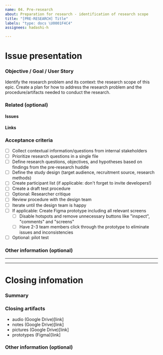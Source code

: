 ```yaml
---
name: 04. Pre-research
about: Preparation for research - identification of research scope
title: "[PRE-RESEARCH] Title"
labels: "type: docs \U0001F4C4"
assignees: hadashi-h

---
```


# Issue presentation
### Objective / Goal / User Story
Identify the research problem and its context: the research scope of this epic. 
Create a plan for how to address the research problem and the procedure/artifacts needed to conduct the research.

### Related (optional)
<!--- Although this section is described as optional, because some issues are standalone, 
it is required to fill those fields, if there is any connected issue or resource. 
This would help in future reference of connected issues and finding out decisions. -->
#### Issues
<!-- Various connected issues necessary to understand the issue presented. Example: -->
<!-- 
- Epic(s): [epic name](link) or #epic_no
- Wireframes: [issue name](link) or #issue_no
- HiFis: [issue name](link) or #issue_no
- Research: [issue name](link) or #issue_no
- Other: [issue name](link) or #issue_no
-->

#### Links
<!--- Various resources necessary to understand the issue presented. Example: -->
<!-- 
- [Figma](link)
- [Mural](link)
- [Slack](link)
- [Other-describe](link) 
-->

### Acceptance criteria
- [ ] Collect contextual information/questions from internal stakeholders
- [ ] Prioritize research questions in a single file
- [ ] Define research questions, objectives, and hypotheses based on findings from the pre-research huddle
- [ ] Define the study design (target audience, recruitment source, research methods)
- [ ] Create participant list (if applicable: don't forget to invite developers!)
- [ ] Create a draft test procedure
- [ ] Optional: Researcher critique
- [ ] Review procedure with the design team
- [ ] Iterate until the design team is happy 
- [ ] If applicable: Create Figma prototype including all relevant screens 
    - [ ] Disable hotspots and remove unnecessary buttons like "inspect", "comments" and "screens"
    - [ ] Have 2-3 team members click through the prototype to eliminate issues and inconsistencies
- [ ] Optional: pilot test

### Other information (optional)
<!--- Anything else we should know about the issue? -->

---
---
 
# Closing infomation
### Summary
<!--- Summarized research, major outtakes -->

### Closing artifacts
- audio (Google Drive)[link]
- notes (Google Drive)[link]
- pictures (Google Drive)[link]
- prototypes (Figma)[link]

### Other information (optional)
<!--- Anything else we should know about the solution? -->
